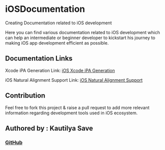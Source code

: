 # iOSDocumentation

Creating Documentation related to iOS development

Here you can find various documentation related to iOS development which can help an intermediate or beginner developer to kickstart his journey to making iOS app development efficient as possible.

## Documentation Links

Xcode iPA Generation Link: [iOS Xcode iPA Generation](iOSXcodeiPAGeneration.md)

iOS Natural Alignment Support Link: [iOS Natural Alignment Support](iOSRTLAlignmentSupport.md)

## Contribution

Feel free to fork this project & raise a pull request to add more relevant information regarding development tools used in iOS ecosystem.

## Authored by : Kautilya Save

### [GitHub](https://github.com/SensehacK)
